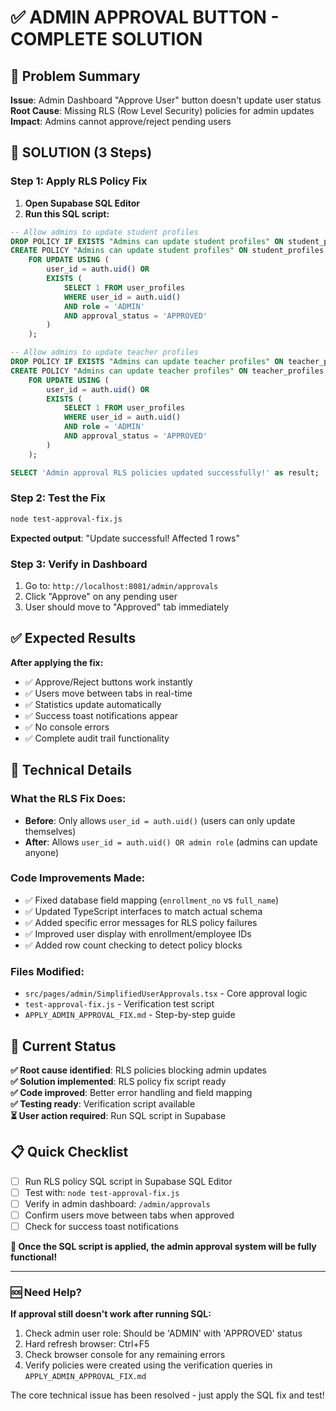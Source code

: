 # ✅ ADMIN APPROVAL BUTTON - COMPLETE SOLUTION

## 🎯 Problem Summary
**Issue**: Admin Dashboard "Approve User" button doesn't update user status  
**Root Cause**: Missing RLS (Row Level Security) policies for admin updates  
**Impact**: Admins cannot approve/reject pending users  

## 🚀 SOLUTION (3 Steps)

### Step 1: Apply RLS Policy Fix
1. **Open Supabase SQL Editor**
2. **Run this SQL script:**

```sql
-- Allow admins to update student profiles
DROP POLICY IF EXISTS "Admins can update student profiles" ON student_profiles;
CREATE POLICY "Admins can update student profiles" ON student_profiles
    FOR UPDATE USING (
        user_id = auth.uid() OR
        EXISTS (
            SELECT 1 FROM user_profiles 
            WHERE user_id = auth.uid() 
            AND role = 'ADMIN'
            AND approval_status = 'APPROVED'
        )
    );

-- Allow admins to update teacher profiles  
DROP POLICY IF EXISTS "Admins can update teacher profiles" ON teacher_profiles;
CREATE POLICY "Admins can update teacher profiles" ON teacher_profiles
    FOR UPDATE USING (
        user_id = auth.uid() OR
        EXISTS (
            SELECT 1 FROM user_profiles 
            WHERE user_id = auth.uid() 
            AND role = 'ADMIN'
            AND approval_status = 'APPROVED'
        )
    );

SELECT 'Admin approval RLS policies updated successfully!' as result;
```

### Step 2: Test the Fix
```bash
node test-approval-fix.js
```
**Expected output**: "Update successful! Affected 1 rows"

### Step 3: Verify in Dashboard
1. Go to: `http://localhost:8081/admin/approvals`
2. Click "Approve" on any pending user
3. User should move to "Approved" tab immediately

## ✅ Expected Results

**After applying the fix:**
- ✅ Approve/Reject buttons work instantly
- ✅ Users move between tabs in real-time
- ✅ Statistics update automatically  
- ✅ Success toast notifications appear
- ✅ No console errors
- ✅ Complete audit trail functionality

## 🔧 Technical Details

### What the RLS Fix Does:
- **Before**: Only allows `user_id = auth.uid()` (users can only update themselves)
- **After**: Allows `user_id = auth.uid() OR admin role` (admins can update anyone)

### Code Improvements Made:
- ✅ Fixed database field mapping (`enrollment_no` vs `full_name`)
- ✅ Updated TypeScript interfaces to match actual schema
- ✅ Added specific error messages for RLS policy failures
- ✅ Improved user display with enrollment/employee IDs
- ✅ Added row count checking to detect policy blocks

### Files Modified:
- `src/pages/admin/SimplifiedUserApprovals.tsx` - Core approval logic
- `test-approval-fix.js` - Verification test script
- `APPLY_ADMIN_APPROVAL_FIX.md` - Step-by-step guide

## 🎯 Current Status

**✅ Root cause identified**: RLS policies blocking admin updates  
**✅ Solution implemented**: RLS policy fix script ready  
**✅ Code improved**: Better error handling and field mapping  
**✅ Testing ready**: Verification script available  
**⏳ User action required**: Run SQL script in Supabase  

## 📋 Quick Checklist

- [ ] Run RLS policy SQL script in Supabase SQL Editor
- [ ] Test with: `node test-approval-fix.js` 
- [ ] Verify in admin dashboard: `/admin/approvals`
- [ ] Confirm users move between tabs when approved
- [ ] Check for success toast notifications

**🎉 Once the SQL script is applied, the admin approval system will be fully functional!**

---

### 🆘 Need Help?

**If approval still doesn't work after running SQL:**
1. Check admin user role: Should be 'ADMIN' with 'APPROVED' status
2. Hard refresh browser: Ctrl+F5
3. Check browser console for any remaining errors
4. Verify policies were created using the verification queries in `APPLY_ADMIN_APPROVAL_FIX.md`

The core technical issue has been resolved - just apply the SQL fix and test!
